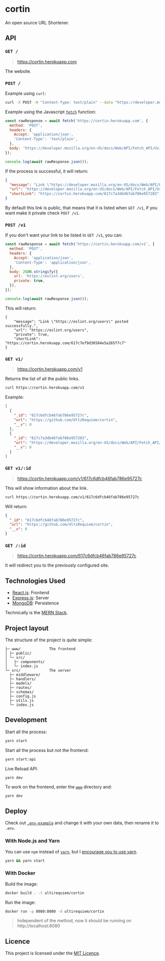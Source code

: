 # cortin

An open source URL Shortener.

## API

### `GET /`

> https://cortin.herokuapp.com

The website.

### `POST /`

Example using `curl`:

```sh
curl -X POST -H "Content-Type: text/plain" --data "https://developer.mozilla.org/en-US/docs/Web/API/Fetch_API/Using_Fetch" https://cortin.herokuapp.com
```

Example using the Javascript [`fetch`](https://developer.mozilla.org/en-US/docs/Web/API/Fetch_API/Using_Fetch) function:

```javascript
const rawResponse = await fetch('https://cortin.herokuapp.com', {
  method: 'POST',
  headers: {
    Accept: 'application/json',
    'Content-Type': 'text/plain',
  },
  body: 'https://developer.mozilla.org/en-US/docs/Web/API/Fetch_API/Using_Fetch',
});

console.log(await rawResponse.json());
```

If the process is successful, it will return:

```json
{
  "message": "Link \"https://developer.mozilla.org/en-US/docs/Web/API/Fetch_API/Using_Fetch\" posted successfully.",
  "url": "https://developer.mozilla.org/en-US/docs/Web/API/Fetch_API/Using_Fetch",
  "shortLink": "https://cortin.herokuapp.com/617c7a3db46fab786e957283"
}
```

By default this link is public, that means that it is listed when `GET /v1`,
if you want make it private check `POST /v1`.

### `POST /v1`

If you don't want your link to be listed in `GET /v1`, you can:

```js
const rawResponse = await fetch('https://cortin.herokuapp.com/v1', {
  method: 'POST',
  headers: {
    Accept: 'application/json',
    'Content-Type': 'application/json',
  },
  body: JSON.stringify({
    url: 'https://eslint.org/users',
    private: true,
  }),
});

console.log(await rawResponse.json());
```

This will return:

```
{
    "message": "Link \"https://eslint.org/users\" posted successfully.",
    "url": "https://eslint.org/users",
    "private": true,
    "shortLink": "https://cortin.herokuapp.com/617c7ef9d36584e5a265f7c7"
}
```

### `GET v1/`

> https://cortin.herokuapp.com/v1

Returns the list of all the public links.

```sh
curl https://cortin.herokuapp.com/v1
```

Example:

```json
[
  {
    "_id": "617c6dfcb46fab786e95727c",
    "url": "https://github.com/UltiRequiem/cortin",
    "__v": 0
  },
  {
    "_id": "617c7a3db46fab786e957283",
    "url": "https://developer.mozilla.org/en-US/docs/Web/API/Fetch_API/Using_Fetch",
    "__v": 0
  }
]
```

### `GET v1/:id`

> https://cortin.herokuapp.com/v1/617c6dfcb46fab786e95727c

This will show information about the link.

```sh
curl https://cortin.herokuapp.com/v1/617c6dfcb46fab786e95727c
```

Will return:

```json
{
  "_id": "617c6dfcb46fab786e95727c",
  "url": "https://github.com/UltiRequiem/cortin",
  "__v": 0
}
```

### `GET /:id`

> https://cortin.herokuapp.com/617c6dfcb46fab786e95727c

It will redirect you to the previously configured site.

## Technologies Used

- [React.js](https://reactjs.org): Frontend
- [Express.js](https://expressjs.com): Server
- [MongoDB](https://www.mongodb.com): Persistence

Technically is the [MERN Stack](https://www.mongodb.com/mern-stack).

## Project layout

The structure of the project is quite simple:

```
├─ www/             The frontend
│ ├─ public/
│ └─ src/
│   ├─ components/
│   └─ index.js
└─ src/             The server
  ├─ middleware/
  ├─ handlers/
  ├─ models/
  ├─ routes/
  ├─ schemas/
  ├─ config.js
  ├─ utils.js
  └─ index.js
```

## Development

Start all the process:

```sh
yarn start
```

Start all the process but not the frontend:

```sh
yarn start:api
```

Live Reload API:

```
yarn dev
```

To work on the frontend, enter the [`www`](./www) directory and:

```sh
yarn dev
```

## Deploy

Check out [`.env-example`](./.env-example) and change it with your own data,
then rename it to `.env`.

### With Node.js and Yarn

You can use `npm` instead of [`yarn`](https://github.com/yarnpkg/berry), but I
[encourage you to use yarn](https://stackoverflow.com/questions/40027819).

```sh
yarn && yarn start
```

### With Docker

Build the image:

```sh
docker build . -t ultirequiem/cortin
```

Run the image:

```sh
docker run -p 8080:8080 -d ultirequiem/cortin
```

> Independent of the method, now it should be running on http://localhost:8080

## Licence

This project is licensed under the [MIT Licence](./license).
